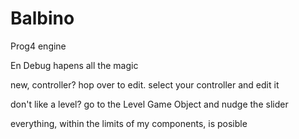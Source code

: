 # Balbino
Prog4 engine

En Debug hapens all the magic

new, controller?
hop over to edit. select your controller and edit it

don't like a level?
go to the Level Game Object and nudge the slider

everything, within the limits of my components, is posible
